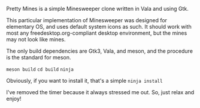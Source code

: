 Pretty Mines is a simple Minesweeper clone written in Vala and using Gtk.

This particular implementation of Minesweeper was designed for elementary OS,
and uses default system icons as such. It should work with most any
freedesktop.org-compliant desktop environment, but the mines may not look like
mines.

The only build dependencies are Gtk3, Vala, and meson, and the procedure is the standard for meson.

`meson build`
`cd build`
`ninja`

Obviously, if you want to install it, that's a simple
`ninja install`

I've removed the timer because it always stressed me out. So, just relax and enjoy!
